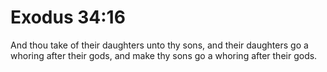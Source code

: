 # Exodus 34:16

And thou take of their daughters unto thy sons, and their daughters go a whoring after their gods, and make thy sons go a whoring after their gods.